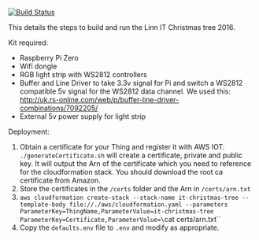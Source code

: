 [![Build Status](https://travis-ci.org/bazwilliams/christmas-lights.svg?branch=master)](https://travis-ci.org/bazwilliams/christmas-lights)

This details the steps to build and run the Linn IT Christmas tree 2016. 

Kit required: 

* Raspberry Pi Zero
* Wifi dongle
* RGB light strip with WS2812 controllers
* Buffer and Line Driver to take 3.3v signal for Pi and switch a WS2812 compatible 5v signal for the WS2812 data channel. We used this: http://uk.rs-online.com/web/p/buffer-line-driver-combinations/7092205/
* External 5v power supply for light strip

Deployment:

1. Obtain a certificate for your Thing and register it with AWS IOT. `./generateCertificate.sh` will create a certificate, private and public key. It will output the Arn of the certificate which you need to reference for the cloudformation stack. You should download the root ca certificate from Amazon. 
2. Store the certificates in the `/certs` folder and the Arn in `/certs/arn.txt`
3. `aws cloudformation create-stack --stack-name it-christmas-tree --template-body file://./aws/cloudformation.yaml --parameters ParameterKey=ThingName,ParameterValue=it-christmas-tree ParameterKey=Certificate,ParameterValue=\`cat certs/arn.txt\``
4. Copy the `defaults.env` file to `.env` and modify as appropriate. 